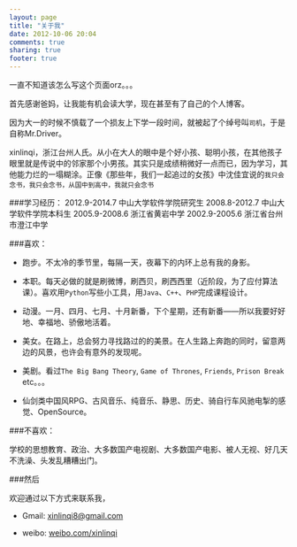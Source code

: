 ```yaml
---
layout: page
title: "关于我"
date: 2012-10-06 20:04
comments: true
sharing: true
footer: true
---
```


一直不知道该怎么写这个页面orz。。。

首先感谢爸妈，让我能有机会读大学，现在甚至有了自己的个人博客。

因为大一的时候不慎载了一个损友上下学一段时间，就被起了个绰号叫`司机`，于是自称Mr.Driver。

xinlinqi，浙江台州人氏。从小在大人的眼中是个好小孩、聪明小孩，在其他孩子眼里就是传说中的邻家那个小男孩。其实只是成绩稍微好一点而已，因为学习，其他能力烂的一塌糊涂。正像《那些年，我们一起追过的女孩》中沈佳宜说的`我只会念书，我只会念书，从国中到高中，我就只会念书`

###学习经历：
		2012.9-2014.7  	中山大学软件学院研究生
		2008.8-2012.7 	中山大学软件学院本科生
		2005.9-2008.6 	浙江省黄岩中学
		2002.9-2005.6 	浙江省台州市澄江中学

###喜欢：

* 跑步。不太冷的季节里，每隔一天，夜幕下的内环上总有我的身影。

* 本职。每天必做的就是刷微博，刷西贝，刷西西里（近阶段，为了应付算法课）。喜欢用`Python`写些小工具，用`Java`、`C++`、`PHP`完成课程设计。

* 动漫。一月、四月、七月、十月新番，下个星期，还有新番——所以我要好好地、幸福地、骄傲地活着。

* 美女。在路上，总会努力寻找路过的的美景。在人生路上奔跑的同时，留意两边的风景，也许会有意外的发现呢。

* 美剧。看过`The Big Bang Theory`, `Game of Thrones`, `Friends`, `Prison Break` etc。。。

* 仙剑类中国风RPG、古风音乐、纯音乐、静思、历史、骑自行车风驰电掣的感觉、OpenSource。

###不喜欢：

学校的思想教育、政治、大多数国产电视剧、大多数国产电影、被人无视、好几天不洗澡、头发乱糟糟出门。

###然后

欢迎通过以下方式来联系我，

* Gmail: xinlinqi8@gmail.com

* weibo: [weibo.com/xinlinqi](http://weibo.com/xinlinqi)